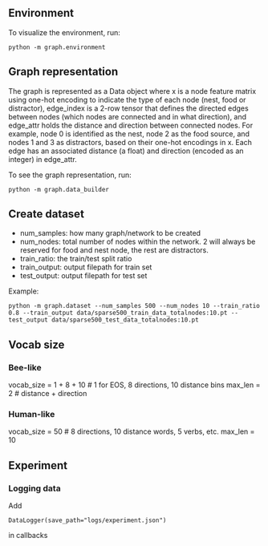 ## Environment
To visualize the environment, run:
```
python -m graph.environment
```

## Graph representation
The graph is represented as a Data object where x is a node feature matrix using one-hot encoding to indicate the type of each node (nest, food or distractor), edge_index is a 2-row tensor that defines the directed edges between nodes (which nodes are connected and in what direction), and edge_attr holds the distance and direction between connected nodes. For example, node 0 is identified as the nest, node 2 as the food source, and nodes 1 and 3 as distractors, based on their one-hot encodings in x. Each edge has an associated distance (a float) and direction (encoded as an integer) in edge_attr.

To see the graph representation, run:
```
python -m graph.data_builder
```

## Create dataset
- num_samples: how many graph/network to be created
- num_nodes: total number of nodes within the network. 2 will always be reserved for food and nest node, the rest are distractors.
- train_ratio: the train/test split ratio
- train_output: output filepath for train set
- test_output: output filepath for test set

Example:
```
python -m graph.dataset --num_samples 500 --num_nodes 10 --train_ratio 0.8 --train_output data/sparse500_train_data_totalnodes:10.pt --test_output data/sparse500_test_data_totalnodes:10.pt
```

## Vocab size
### Bee-like
vocab_size = 1 + 8 + 10  # 1 for EOS, 8 directions, 10 distance bins
max_len = 2 # distance + direction
### Human-like
vocab_size = 50  # 8 directions, 10 distance words, 5 verbs, etc.
max_len = 10

## Experiment
### Logging data
Add
```
DataLogger(save_path="logs/experiment.json")
```
in callbacks

